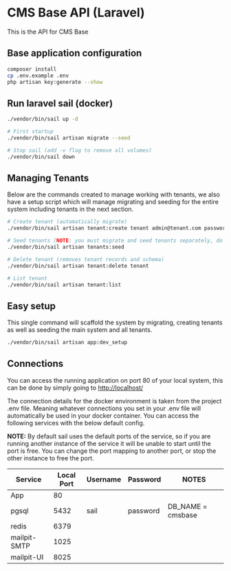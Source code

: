 # CMS Base API (Laravel)

This is the API for CMS Base

## Base application configuration

``` sh
composer install
cp .env.example .env
php artisan key:generate --show
```

## Run laravel sail (docker)

``` sh
./vendor/bin/sail up -d

# First startup
./vendor/bin/sail artisan migrate --seed

# Stop sail (add -v flag to remove all volumes)
./vendor/bin/sail down
```

## Managing Tenants

Below are the commands created to manage working with tenants, we also have a setup script which will manage migrating and seeding for the entire system including tenants in the next section.

``` sh
# Create tenant (automatically migrate)
./vendor/bin/sail artisan tenant:create tenant admin@tenant.com password

# Seed tenants (NOTE: you must migrate and seed tenants separately, do not use combination command)
./vendor/bin/sail artisan tenants:seed

# Delete tenant (removes tenant records and schema)
./vendor/bin/sail artisan tenant:delete tenant

# List tenant
./vendor/bin/sail artisan tenant:list
```

## Easy setup

This single command will scaffold the system by migrating, creating tenants as well as seeding the main system and all tenants.

``` sh
./vendor/bin/sail artisan app:dev_setup
```

## Connections

You can access the running application on port 80 of your local system, this can be done by simply going to [http://localhost/](http://localhost/)

The connection details for the docker environment is taken from the project .env file. Meaning whatever connections you set in your .env file will automatically be used in your docker container. You can access the following services with the below default config. 

**NOTE:** By default sail uses the default ports of the service, so if you are running another instance of the service it will be unable to start until the port is free. You can change the port mapping to another port, or stop the other instance to free the port.


| Service      | Local Port | Username | Password | NOTES             |
| ------------ | ---------- | -------- | -------- | ----------------- |
| App          | 80         |          |          |                   |
| pgsql        | 5432       | sail     | password | DB_NAME = cmsbase |
| redis        | 6379       |          |          |                   |
| mailpit-SMTP | 1025       |          |          |                   |
| mailpit-UI   | 8025       |          |          |                   |